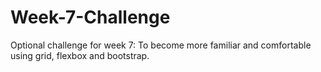 # Week-7-Challenge
Optional challenge for week 7: To become more familiar and comfortable using grid, flexbox and bootstrap.
